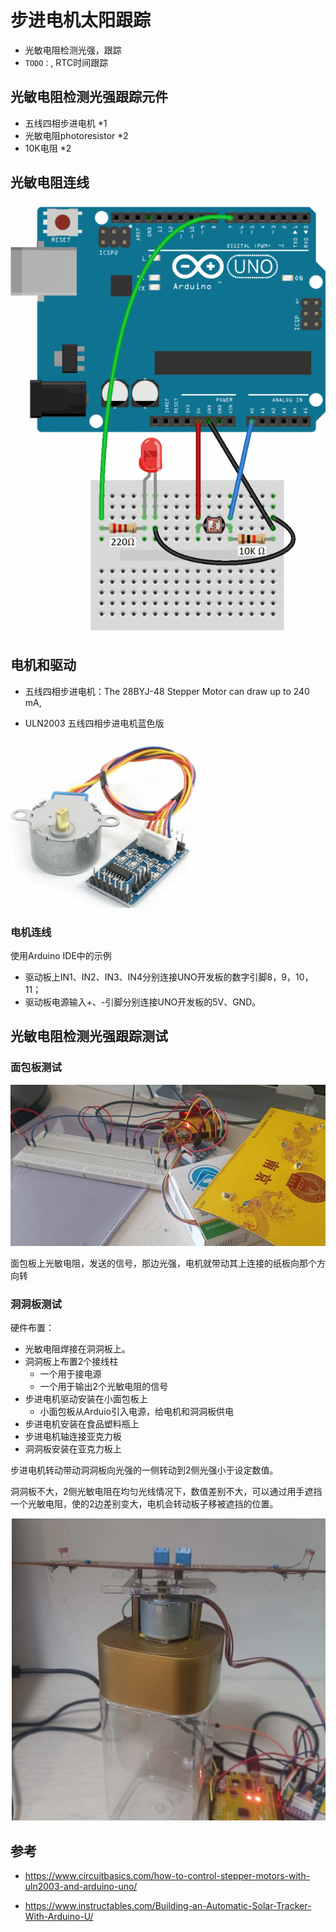 # 步进电机太阳跟踪

* 光敏电阻检测光强，跟踪
* `TODO：`, RTC时间跟踪

##  光敏电阻检测光强跟踪元件

* 五线四相步进电机 *1
* 光敏电阻photoresistor *2
* 10K电阻 *2

## 光敏电阻连线

![](./img/Photoresistor-and-LED-WIRING-DIAGRAM-2-610x838.png)


## 电机和驱动

* 五线四相步进电机：The 28BYJ-48 Stepper Motor can draw up to 240 mA, 

* ULN2003 五线四相步进电机蓝色版

![](img/ULN-Driver1-1-300x272.png)

### 电机连线

使用Arduino IDE中的示例

* 驱动板上IN1、IN2、IN3、IN4分别连接UNO开发板的数字引脚8，9，10，11；
* 驱动板电源输入+、-引脚分别连接UNO开发板的5V、GND。

## 光敏电阻检测光强跟踪测试

### 面包板测试

![](img/stepper_motor_solar_tracer.jpg)

面包板上光敏电阻，发送的信号，那边光强，电机就带动其上连接的纸板向那个方向转

### 洞洞板测试

硬件布置：
* 光敏电阻焊接在洞洞板上。
 *  洞洞板上布置2个接线柱
     * 一个用于接电源
     * 一个用于输出2个光敏电阻的信号
* 步进电机驱动安装在小面包板上
  * 小面包板从Arduio引入电源，给电机和洞洞板供电
* 步进电机安装在食品塑料瓶上
* 步进电机轴连接亚克力板
* 洞洞板安装在亚克力板上

步进电机转动带动洞洞板向光强的一侧转动到2侧光强小于设定数值。

洞洞板不大，2侧光敏电阻在均匀光线情况下，数值差别不大，可以通过用手遮挡一个光敏电阻，使的2边差别变大，电机会转动板子移被遮挡的位置。

![](img/stepper_motor_solar_tracer_multiboard_1.jpg)

##  参考

* https://www.circuitbasics.com/how-to-control-stepper-motors-with-uln2003-and-arduino-uno/

* https://www.instructables.com/Building-an-Automatic-Solar-Tracker-With-Arduino-U/